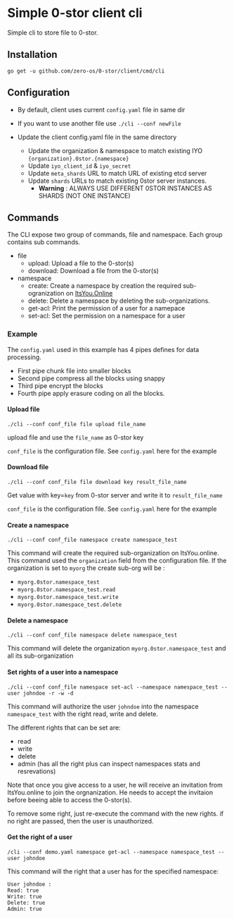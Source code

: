 # Simple 0-stor client cli

Simple cli to store file to 0-stor.

## Installation

`go get -u github.com/zero-os/0-stor/client/cmd/cli`

## Configuration

- By default, client uses current ```config.yaml``` file in same dir
- If you want to use another file use ```./cli --conf newFile```

- Update the client config.yaml file in the same directory
    - Update the organization & namespace to match existing IYO ```{organization}.0stor.{namespace}```
    - Update ```iyo_client_id``` & ```iyo_secret```
    - Update ```meta_shards``` URL to match URL of existing etcd server
    - Update ```shards``` URLs to match existing 0stor server instances.
        - **Warning** : ALWAYS USE DIFFERENT 0STOR INSTANCES AS SHARDS (NOT ONE INSTANCE)

## Commands
The CLI expose two group of commands, file and namespace. Each group contains sub commands.

- file
  - upload: Upload a file to the 0-stor(s)
  - download: Download a file from the 0-stor(s)
- namespace
  - create: Create a namespace by creation the required sub-ogranization on [ItsYou.Online](https://itsyou.online/)
  - delete: Delete a namespace by deleting the sub-organizations.
  - get-acl: Print the permission of a user for a namepace
  - set-acl: Set the permission on a namespace for a user


### Example

The `config.yaml` used in this example has 4 pipes defines for data processing.

- First pipe chunk file into smaller blocks
- Second pipe compress all the blocks using snappy
- Third pipe encrypt the blocks
- Fourth pipe apply erasure coding on all the blocks.

#### Upload file

```
./cli --conf conf_file file upload file_name
```

upload file and use the `file_name` as 0-stor key

`conf_file` is the configuration file. See `config.yaml` here for the example

#### Download file
```
./cli --conf conf_file file download key result_file_name
```

Get value with key=`key` from 0-stor server and write it to `result_file_name`

`conf_file` is the configuration file. See `config.yaml` here for the example

#### Create a namespace

```
./cli --conf conf_file namespace create namespace_test
```

This command will create the required sub-organization on ItsYou.online.
This command used the `organization` field from the configuration file. If the organization is set to `myorg` the create sub-org will be :
- `myorg.0stor.namespace_test`
- `myorg.0stor.namespace_test.read`
- `myorg.0stor.namespace_test.write`
- `myorg.0stor.namespace_test.delete`

#### Delete a namespace
```
./cli --conf conf_file namespace delete namespace_test
```

This command will delete the organization `myorg.0stor.namespace_test` and all its sub-organization

#### Set rights of a user into a namespace

```shell
./cli --conf conf_file namespace set-acl --namespace namespace_test --user johndoe -r -w -d
```

This command will authorize the user `johndoe` into the namespace `namespace_test` with the right read, write and delete.

The different rights that can be set are:
- read
- write
- delete
- admin (has all the right plus can inspect namespaces stats and resrevations)

Note that once you give access to a user, he will receive an invitation from ItsYou.online to join the orgnanization. He needs to accept the invitaion before beeing able to access the 0-stor(s).


To remove some right, just re-execute the command with the new rights. if no right are passed, then the user is unauthorized.


#### Get the right of a user

```shell
/cli --conf demo.yaml namespace get-acl --namespace namespace_test --user johndoe
```

This command will the right that a user has for the specified namespace:

```
User johndoe :
Read: true
Write: true
Delete: true
Admin: true
```
